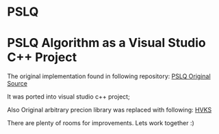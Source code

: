 # PSLQ
# PSLQ Algorithm as a Visual Studio C++ Project

The original implementation found in following repository: [PSLQ Original Source](https://www.davidhbailey.com/dhbsoftware/)

It was ported into visual studio c++ project;

Also Original arbitrary precion library was replaced with following: [HVKS](http://hvks.com/)

There are plenty of rooms for improvements. 
Lets work together :)

